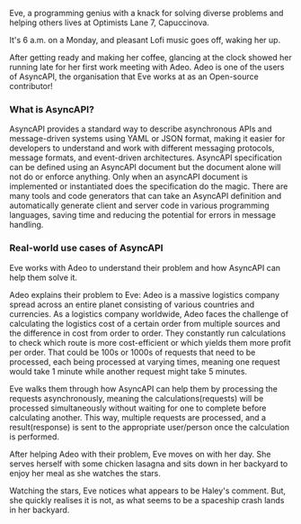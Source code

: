Eve, a programming genius with a knack for solving diverse problems and helping others lives at Optimists Lane 7, Capuccinova. 

It's 6 a.m. on a Monday, and pleasant Lofi music goes off, waking her up.

After getting ready and making her coffee, glancing at the clock showed her running late for her first work meeting with Adeo. Adeo is one of the users of AsyncAPI, the organisation that Eve works at as an Open-source contributor!

### What is AsyncAPI?
AsyncAPI provides a standard way to describe asynchronous APIs and message-driven systems using YAML or JSON format, making it easier for developers to understand and work with different messaging protocols, message formats, and event-driven architectures. 
AsyncAPI specification can be defined using an AsyncAPI document but the document alone will not do or enforce anything. Only when an asyncAPI document is implemented or instantiated does the specification do the magic.
There are many tools and code generators that can take an AsyncAPI definition and automatically generate client and server code in various programming languages, saving time and reducing the potential for errors in message handling.

### Real-world use cases of AsyncAPI
Eve works with Adeo to understand their problem and how AsyncAPI can help them solve it. 

Adeo explains their problem to Eve: Adeo is a massive logistics company spread across an entire planet consisting of various countries and currencies. As a logistics company worldwide, Adeo faces the challenge of calculating the logistics cost of a certain order from multiple sources and the difference in cost from order to order. They constantly run calculations to check which route is more cost-efficient or which yields them more profit per order. That could be 100s or 1000s of requests that need to be processed, each being processed at varying times, meaning one request would take 1 minute while another request might take 5 minutes.

Eve walks them through how AsyncAPI can help them by processing the requests asynchronously, meaning the calculations(requests) will be processed simultaneously without waiting for one to complete before calculating another. This way, multiple requests are processed, and a result(response) is sent to the appropriate user/person once the calculation is performed. 

After helping Adeo with their problem, Eve moves on with her day. She serves herself with some chicken lasagna and sits down in her backyard to enjoy her meal as she watches the stars. 

Watching the stars, Eve notices what appears to be Haley's comment. But, she quickly realises it is not, as what seems to be a spaceship crash lands in her backyard.
